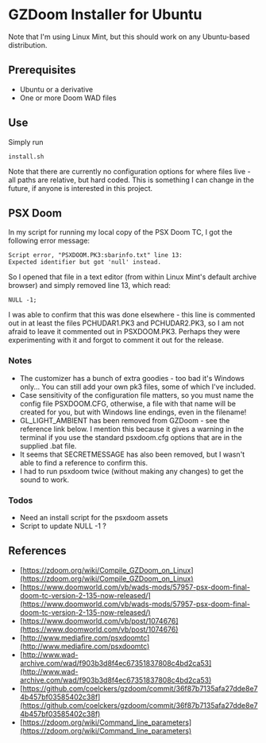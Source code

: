 # GZDoom Installer for Ubuntu

Note that I'm using Linux Mint, but this should work on any Ubuntu-based distribution.

## Prerequisites

* Ubuntu or a derivative
* One or more Doom WAD files

## Use

Simply run

```
install.sh
```

Note that there are currently no configuration options for where files live - all paths are relative, but hard coded.  This is something I can change in the future, if anyone is interested in this project.


## PSX Doom

In my script for running my local copy of the PSX Doom TC, I got the following error message:

```
Script error, "PSXDOOM.PK3:sbarinfo.txt" line 13:
Expected identifier but got 'null' instead.
```

So I opened that file in a text editor (from within Linux Mint's default archive browser) and simply removed line 13, which read:

```
NULL -1;
```

I was able to confirm that this was done elsewhere - this line is commented out in at least the files PCHUDAR1.PK3 and PCHUDAR2.PK3, so I am not afraid to leave it commented out in PSXDOOM.PK3.  Perhaps they were experimenting with it and forgot to comment it out for the release.

### Notes

* The customizer has a bunch of extra goodies - too bad it's Windows only... You can still add your own pk3 files, some of which I've included.
* Case sensitivity of the configuration file matters, so you must name the config file PSXDOOM.CFG, otherwise, a file with that name will be created for you, but with Windows line endings, even in the filename!
* GL_LIGHT_AMBIENT has been removed from GZDoom - see the reference link below.  I mention this because it gives a warning in the terminal if you use the standard psxdoom.cfg options that are in the supplied .bat file.
* It seems that SECRETMESSAGE has also been removed, but I wasn't able to find a reference to confirm this.
* I had to run psxdoom twice (without making any changes) to get the sound to work.

### Todos

* Need an install script for the psxdoom assets
* Script to update NULL -1 ?


## References
* [https://zdoom.org/wiki/Compile_GZDoom_on_Linux](https://zdoom.org/wiki/Compile_GZDoom_on_Linux)
* [https://www.doomworld.com/vb/wads-mods/57957-psx-doom-final-doom-tc-version-2-135-now-released/](https://www.doomworld.com/vb/wads-mods/57957-psx-doom-final-doom-tc-version-2-135-now-released/)
* [https://www.doomworld.com/vb/post/1074676](https://www.doomworld.com/vb/post/1074676)
* [http://www.mediafire.com/psxdoomtc](http://www.mediafire.com/psxdoomtc)
* [http://www.wad-archive.com/wad/f903b3d8f4ec67351837808c4bd2ca53](http://www.wad-archive.com/wad/f903b3d8f4ec67351837808c4bd2ca53)
* [https://github.com/coelckers/gzdoom/commit/36f87b7135afa27dde8e74b457bf03585402c38f](https://github.com/coelckers/gzdoom/commit/36f87b7135afa27dde8e74b457bf03585402c38f)
* [https://zdoom.org/wiki/Command_line_parameters](https://zdoom.org/wiki/Command_line_parameters)
